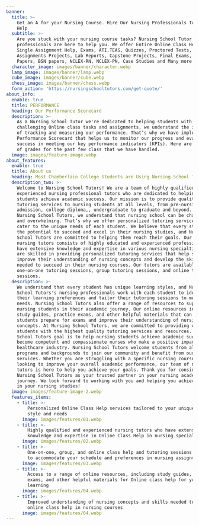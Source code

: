 ```yaml
---
banner:
  title: >-
    Get an A for your Nursing Course. Hire Our Nursing Professionals Today for
    Help
  subtitle: >-
    Are you stuck with your nursing course tasks? Nursing School Tutor's Nursing
    professionals are here to help you. We offer Entire Online Class Help,
    Single Assignment Help, Exams, ATI.TEAS, Quizzes, Proctored Tests, Midterms
    Assignments Projects, Lab Reports, Capstone Projects, Final Exams, Research
    Papers, BSN papers, NCLEX-RN, NCLEX-PN, Case Studies and Many more!
  character_image: images/banner/character.webp
  lamp_image: images/banner/lamp.webp
  cube_image: images/banner/cube.webp
  chess_image: images/banner/chess.webp
  form_action: 'https://nursingschooltutors.com/get-quote/'
about_info:
  enable: true
  title: PERFORMANCE
  heading: Our Performance Scorecard
  description: >-
    As a Nursing School Tutor we're dedicated to helping students with
    challenging Online class tasks and assignments, we understand the importance
    of tracking and measuring our performance. That’s why we have implemented a
    Performance Scorecard that helps us to monitor our progress and evaluate our
    success in meeting our key performance indicators (KPIs). Here are samples
    of grades for the past few class that we have handled. 
  image: images/feature-image.webp
about_features:
  enable: true
  title: About us
  heading: Most Chamberlain College Students are Using Nursing School Tutors!
  description_two: >-
    Welcome to Nursing School Tutors! We are a team of highly qualified and
    experienced nursing professional tutors who are dedicated to helping nursing
    students achieve academic success. Our mission is to provide quality
    tutoring services to nursing students at all levels, from pre-nursing
    admission, college diploma,, undergraduate to graduate and beyond. At
    Nursing School Tutors, we understand that nursing school can be challenging
    and overwhelming. That’s why we offer personalized tutoring services that
    cater to the unique needs of each student. We believe that every student has
    the potential to succeed and excel in their nursing studies, and Nursing
    School Tutors are committed to helping them reach their goals. Our team of
    nursing tutors consists of highly educated and experienced professionals who
    have extensive knowledge and expertise in various nursing specialties. They
    are skilled in providing personalized tutoring services that help students
    improve their understanding of nursing concepts and develop the skills
    needed to succeed in their nursing courses. Our tutors are available for
    one-on-one tutoring sessions, group tutoring sessions, and online tutoring
    sessions. 
  description: >-
    We understand that every student has unique learning styles, and Nursing
    School Tutors's nursing professionals work with each student to identify
    their learning preferences and tailor their tutoring sessions to meet their
    needs. Nursing School Tutors also offer a range of resources to support
    nursing students in their academic journey. Our online resources include
    study guides, practice exams, and other helpful materials that can help
    students prepare for exams and improve their understanding of nursing
    concepts. At Nursing School Tutors, we are committed to providing our
    students with the highest quality tutoring services and resources. Nursing
    School Tutors goal is to help nursing students achieve academic success and
    become competent and compassionate nurses who make a positive impact on the
    healthcare industry. Nursing School Tutors welcome students from all nursing
    programs and backgrounds to join our community and benefit from our
    services. Whether you are struggling with a specific nursing course or
    looking to improve your overall academic performance, our team of nursing
    tutors is here to help you achieve your goals. Thank you for considering
    Nursing School Tutors as your trusted partner in your nursing academic
    journey. We look forward to working with you and helping you achieve success
    in your nursing studies!
  image: images/feature-image-2.webp
  features_items:
    - title: >-
        Personalized Online Class Help services tailored to your unique learning
        style and needs
      image: images/features/01.webp
    - title: >-
        Highly qualified and experienced nursing tutors who have extensive
        knowledge and expertise in Online Class Help in nursing specialties
      image: images/features/02.webp
    - title: >-
        One-on-one, group, and online class help and tutoring sessions available
        to accommodate your schedule and preferences in nursing assignments.
      image: images/features/03.webp
    - title: >-
        Access to a range of online resources, including study guides, practice
        exams, and other helpful materials for Online class help for your
        learning
      image: images/features/04.webp
    - title: >-
        Improved understanding of nursing concepts and skills needed to succeed
        online class help in nursing courses
      image: images/features/04.webp
---
```


